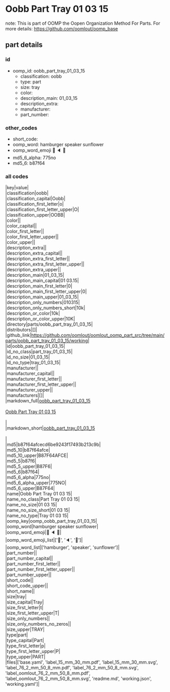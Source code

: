 # Oobb Part Tray 01 03 15  

note: This is part of OOMP the Oopen Organization Method For Parts. For more details: https://github.com/oomlout/oomp_base

##  part details





### id
* oomp_id: oobb_part_tray_01_03_15
  * classification: oobb
  * type: part
  * size: tray
  * color: 
  * description_main: 01_03_15
  * description_extra: 
  * manufacturer: 
  * part_number: 

### other_codes
* short_code: 
* oomp_word: hamburger speaker sunflower
* oomp_word_emoji :hamburger: :speaker: :sunflower:
* md5_6_alpha: 775no
* md5_6: b87f64

### all codes 
|key|value|  
|classification|oobb|  
|classification_capital|Oobb|  
|classification_first_letter|o|  
|classification_first_letter_upper|O|  
|classification_upper|OOBB|  
|color||  
|color_capital||  
|color_first_letter||  
|color_first_letter_upper||  
|color_upper||  
|description_extra||  
|description_extra_capital||  
|description_extra_first_letter||  
|description_extra_first_letter_upper||  
|description_extra_upper||  
|description_main|01_03_15|  
|description_main_capital|01 03.15|  
|description_main_first_letter|0|  
|description_main_first_letter_upper|0|  
|description_main_upper|01_03_15|  
|description_only_numbers|010315|  
|description_only_numbers_short|10k|  
|description_or_color|10k|  
|description_or_color_upper|10K|  
|directory|parts/oobb_part_tray_01_03_15|  
|distributors|[]|  
|github_link|https://github.com/oomlout/oomlout_oomp_part_src/tree/main/parts/oobb_part_tray_01_03_15/working|  
|id|oobb_part_tray_01_03_15|  
|id_no_class|part_tray_01_03_15|  
|id_no_size|01_03_15|  
|id_no_type|tray_01_03_15|  
|manufacturer||  
|manufacturer_capital||  
|manufacturer_first_letter||  
|manufacturer_first_letter_upper||  
|manufacturer_upper||  
|manufacturers|[]|  
|markdown_full|[oobb_part_tray_01_03_15](https://github.com/oomlout/oomlout_oomp_part_src/tree/main/parts/oobb_part_tray_01_03_15/working)<br>[](https://github.com/oomlout/oomlout_oomp_part_src/tree/main/parts/oobb_part_tray_01_03_15/working)<br>[Oobb Part Tray 01 03 15](https://github.com/oomlout/oomlout_oomp_part_src/tree/main/parts/oobb_part_tray_01_03_15/working)<br><br>|  
|markdown_short|[oobb_part_tray_01_03_15](https://github.com/oomlout/oomlout_oomp_part_src/tree/main/parts/oobb_part_tray_01_03_15/working)<br><br>|  
|md5|b87f64afcecd6be9243f17493b213c9b|  
|md5_10|b87f64afce|  
|md5_10_upper|B87F64AFCE|  
|md5_5|b87f6|  
|md5_5_upper|B87F6|  
|md5_6|b87f64|  
|md5_6_alpha|775no|  
|md5_6_alpha_upper|775NO|  
|md5_6_upper|B87F64|  
|name|Oobb Part Tray 01 03 15|  
|name_no_class|Part Tray 01 03 15|  
|name_no_size|01 03 15|  
|name_no_size_short|01 03 15|  
|name_no_type|Tray 01 03 15|  
|oomp_key|oomp_oobb_part_tray_01_03_15|  
|oomp_word|hamburger speaker sunflower|  
|oomp_word_emoji|:hamburger: :speaker: :sunflower:|  
|oomp_word_emoji_list|[':hamburger:', ':speaker:', ':sunflower:']|  
|oomp_word_list|['hamburger', 'speaker', 'sunflower']|  
|part_number||  
|part_number_capital||  
|part_number_first_letter||  
|part_number_first_letter_upper||  
|part_number_upper||  
|short_code||  
|short_code_upper||  
|short_name||  
|size|tray|  
|size_capital|Tray|  
|size_first_letter|t|  
|size_first_letter_upper|T|  
|size_only_numbers||  
|size_only_numbers_no_zeros||  
|size_upper|TRAY|  
|type|part|  
|type_capital|Part|  
|type_first_letter|p|  
|type_first_letter_upper|P|  
|type_upper|PART|  
|files|['base.yaml', 'label_15_mm_30_mm.pdf', 'label_15_mm_30_mm.svg', 'label_76_2_mm_50_8_mm.pdf', 'label_76_2_mm_50_8_mm.svg', 'label_oomlout_76_2_mm_50_8_mm.pdf', 'label_oomlout_76_2_mm_50_8_mm.svg', 'readme.md', 'working.json', 'working.yaml']|  
